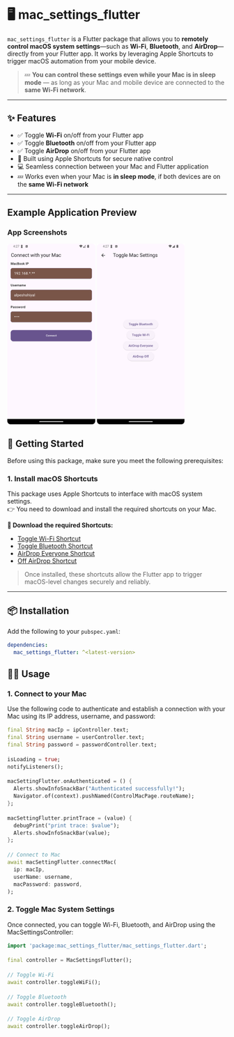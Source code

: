 
# 🖥️ mac_settings_flutter

`mac_settings_flutter` is a Flutter package that allows you to **remotely control macOS system settings**—such as **Wi-Fi**, **Bluetooth**, and **AirDrop**—directly from your Flutter app. It works by leveraging Apple Shortcuts to trigger macOS automation from your mobile device.

> 💤 **You can control these settings even while your Mac is in sleep mode** — as long as your Mac and mobile device are connected to the **same Wi-Fi network**.

---

## ✨ Features

- ✅ Toggle **Wi-Fi** on/off from your Flutter app
- ✅ Toggle **Bluetooth** on/off from your Flutter app
- ✅ Toggle **AirDrop** on/off from your Flutter app
- 🔐 Built using Apple Shortcuts for secure native control
- 💻 Seamless connection between your Mac and Flutter application
- 💤 Works even when your Mac is **in sleep mode**, if both devices are on the **same Wi-Fi network**

---

## Example Application Preview

<h3>App Screenshots</h3>

<p float="center">
  <img src="assets/screenshots/setup.png" width="40%" />
  <img src="assets/screenshots/usage.png" width="40%" />
</p>

## 🚀 Getting Started

Before using this package, make sure you meet the following prerequisites:

### 1. Install macOS Shortcuts

This package uses Apple Shortcuts to interface with macOS system settings.  
👉 You need to download and install the required shortcuts on your Mac.

**🔗 Download the required Shortcuts:**

- [Toggle Wi-Fi Shortcut](https://github.com/alpeshshiyal/mac_settings_flutter/raw/refs/heads/main/assets/shortcuts/toggle_wifi.shortcut)
- [Toggle Bluetooth Shortcut](https://github.com/alpeshshiyal/mac_settings_flutter/raw/refs/heads/main/assets/shortcuts/toggle_bluetooth.shortcut)
- [AirDrop Everyone Shortcut](https://github.com/alpeshshiyal/mac_settings_flutter/raw/refs/heads/main/assets/shortcuts/airdrop_everyone.shortcut)
- [Off AirDrop Shortcut](https://github.com/alpeshshiyal/mac_settings_flutter/raw/refs/heads/main/assets/shortcuts/airdrop_off.shortcut)

> Once installed, these shortcuts allow the Flutter app to trigger macOS-level changes securely and reliably.

---

## 📦 Installation

Add the following to your `pubspec.yaml`:

```yaml
dependencies:
  mac_settings_flutter: ^<latest-version>

```

## 🧑‍💻 Usage

### 1. Connect to your Mac

Use the following code to authenticate and establish a connection with your Mac using its IP address, username, and password:

```dart
final String macIp = ipController.text;
final String username = userController.text;
final String password = passwordController.text;

isLoading = true;
notifyListeners();

macSettingFlutter.onAuthenticated = () {
  Alerts.showInfoSnackBar("Authenticated successfully!");
  Navigator.of(context).pushNamed(ControlMacPage.routeName);
};

macSettingFlutter.printTrace = (value) {
  debugPrint("print trace: $value");
  Alerts.showInfoSnackBar(value);
};

// Connect to Mac
await macSettingFlutter.connectMac(
  ip: macIp,
  userName: username,
  macPassword: password,
);
```

### 2. Toggle Mac System Settings
Once connected, you can toggle Wi-Fi, Bluetooth, and AirDrop using the MacSettingsController:

```dart
import 'package:mac_settings_flutter/mac_settings_flutter.dart';

final controller = MacSettingsFlutter();

// Toggle Wi-Fi
await controller.toggleWiFi();

// Toggle Bluetooth
await controller.toggleBluetooth();

// Toggle AirDrop
await controller.toggleAirDrop();

```